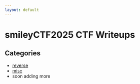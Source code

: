```yaml
---
layout: default
---
```

# smileyCTF2025 CTF Writeups

## Categories
- [reverse](rev/README.md)
- [misc](misc/README.md)
- soon adding more
